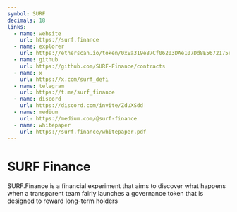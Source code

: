 ```yaml
---
symbol: SURF
decimals: 18
links:
  - name: website
    url: https://surf.finance
  - name: explorer
    url: https://etherscan.io/token/0xEa319e87Cf06203DAe107Dd8E5672175e3Ee976c
  - name: github
    url: https://github.com/SURF-Finance/contracts
  - name: x
    url: https://x.com/surf_defi
  - name: telegram
    url: https://t.me/surf_finance
  - name: discord
    url: https://discord.com/invite/ZduXSdd
  - name: medium
    url: https://medium.com/@surf-finance
  - name: whitepaper
    url: https://surf.finance/whitepaper.pdf
---
```


# SURF Finance

SURF.Finance is a financial experiment that aims to discover what happens when a transparent team fairly launches a governance token that is designed to reward long-term holders
